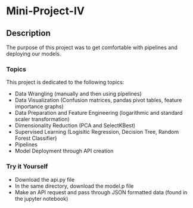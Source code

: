 # Mini-Project-IV

## Description
The purpose of this project was to get comfortable with pipelines and deploying our models.

### Topics
This project is dedicated to the following topics:
- Data Wrangling (manually and then using pipelines)
- Data Visualization (Confusion matrices, pandas pivot tables, feature importance graphs)
- Data Preparation and Feature Engineering (logarithmic and standard scaler transformation)
- Dimensionality Reduction (PCA and SelectKBest)
- Supervised Learning (Logisitic Regression, Decision Tree, Random Forest Classifier)
- Pipelines
- Model Deployment through API creation

### Try it Yourself
- Download the api.py file
- In the same directory, download the model.p file
- Make an API request and pass through JSON formatted data (found in the jupyter notebook)
